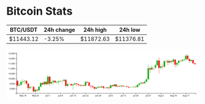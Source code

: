 # Bitcoin Stats

BTC/USDT|24h change|24h high|24h low|
|---|---|---|---|
|$11443.12|-3.25%|$11872.63|$11376.81|

<img src="./chart.svg">
